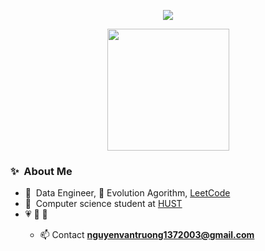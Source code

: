 

<p align="center">
  <img src="https://github-readme-streak-stats.herokuapp.com/?user=VTzy137&theme=tokyonight"/>
</p>

<p align="center">
  <img src="https://github-readme-stats.vercel.app/api?username=VTzy137&theme=tokyonight&show_icons=true" height="195" />
<!--   <img src="https://github-readme-stats.vercel.app/api/top-langs/?username=VTzy137&theme=tokyonight&layout=compact" height="195" /> -->
</p>

<div style="flex: 1; text-align: left;">
  <h3>✨&nbsp; About Me</h3>
  <ul>
    <li>🔭 &nbsp;Data Engineer, 📖 Evolution Agorithm, <a href="https://leetcode.com/u/VTzy137">LeetCode</a></li>
    <li>🏫 &nbsp;Computer science student at <a href="https://hust.edu.vn">HUST</a></li>
<!--     <li>💼 &nbsp;Intern at <a href="https://ownego.com">Ownego</a></li> -->
    <li>💗 🏃 🎨</li>
  
- 📫 Contact **nguyenvantruong1372003@gmail.com** 

  </ul>
</div>

<!-- <p align="center">
  <img src="https://github-readme-quotes-bay.vercel.app/quote?theme=dracula"/>
</p> -->
